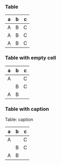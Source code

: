 ### Table

| a | b | c |
|---|---|---|
| A | B | C |
| A | B | C |
| A | B | C |

### Table with empty cell

| a | b | c |
|---|---|---|
| A |   | C |
|   | B | C |
| A | B |   |

### Table with caption

Table: caption

| a | b | c |
|---|---|---|
| A |   | C |
|   | B | C |
| A | B |   |

